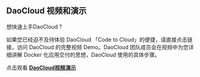 ## DaoCloud 视频和演示

想快速上手DaoCloud？

如果您已经迫不及待体验 DaoCloud 「Code to Cloud」的便捷，请直接点击链接，访问 DaoCloud 的完整视频 Demo。DaoCloud 团队成员会在视频中为您详细讲解 Docker 化应用交付的思想，DaoCloud 使用的具体步骤。

<!-- TODO: 考虑使用嵌入式 HTML5 视频 -->

点击观看 **[DaoCloud视频演示](http://7u2psl.com2.z0.glb.qiniucdn.com/daocloud_small.mp4)**
